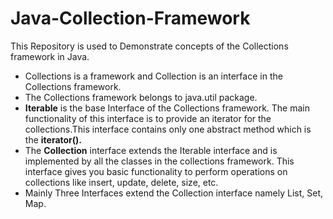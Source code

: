 # Java-Collection-Framework
This Repository is used to Demonstrate concepts of the Collections framework in Java.

- Collections is a framework and Collection is an interface in the Collections framework.
- The Collections framework belongs to java.util package.
- **Iterable** is the base Interface of the Collections framework. The main functionality of this interface is to provide an iterator for the collections.This interface contains only one abstract method which is the **iterator().**
- The **Collection** interface extends the Iterable interface and is implemented by all the classes in the collections framework. This interface gives you basic functionality to perform operations on collections like insert, update, delete, size, etc.
- Mainly Three Interfaces extend the Collection interface namely List, Set, Map.


